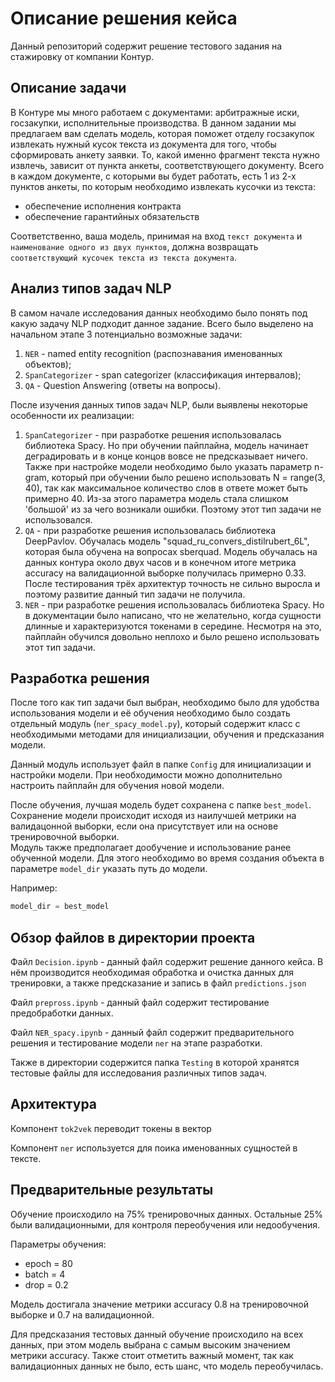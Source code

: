 # Описание решения кейса

Данный репозиторий содержит решение тестового задания на стажировку от компании Контур.

## Описание задачи

В Контуре мы много работаем с документами: арбитражные иски, госзакупки, исполнительные производства. В данном задании мы предлагаем вам сделать модель, которая поможет отделу госзакупок извлекать 
нужный кусок текста из документа для того, чтобы сформировать анкету заявки. То, какой именно фрагмент текста нужно извлечь, зависит от пункта анкеты, соответствующего документу.
Всего в каждом документе, с которыми вы будет работать, есть 1 из 2-х пунктов анкеты, по которым необходимо извлекать кусочки из текста:
- обеспечение исполнения контракта
- обеспечение гарантийных обязательств

Соответственно, ваша модель, принимая на вход `текст документа` и `наименование одного из двух пунктов`, должна возвращать `соответствующий кусочек текста из текста документа`.

## Анализ типов задач NLP

В самом начале исследования данных необходимо было понять под какую задачу NLP подходит данное задание. Всего было выделено на начальном этапе 3 потенциально возможные задачи:
1) `NER` - named entity recognition (распознавания именованных объектов);
2) `SpanCategorizer` - span categorizer (классификация интервалов);
3) `QA` - Question Answering (ответы на вопросы).

После изучения данных типов задач NLP, были выявлены некоторые особенности их реализации:

1) `SpanCategorizer` - при разработке решения использовалась библиотека Spacy. Но при обучении пайплайна, модель начинает деградировать и в конце концов вовсе не предсказывает ничего. Также при настройке модели необходимо было указать параметр n-gram, который при обучении было решено использовать N = range(3, 40), так как максимальное количество слов в ответе может быть примерно 40. Из-за этого параметра модель стала слишком 'большой' из за чего возникали ошибки. Поэтому этот тип задачи не использовался.
2) `QA` - при разработке решения использовалась библиотека DeepPavlov. Обучалась модель "squad_ru_convers_distilrubert_6L", которая была обучена на вопросах sberquad. Модель обучалась на данных контура около двух часов и в конечном итоге метрика accuracy на валидационной выборке получилась примерно 0.33. После тестирования трёх архитектур точность не сильно выросла и поэтому развитие данный тип задачи не получила.
3) `NER` - при разработке решения использовалась библиотека Spacy. Но в документации было написано, что не желательно, когда сущности длинные и характеризуются токенами в середине. Несмотря на это, пайплайн обучился довольно неплохо и было решено использовать этот тип задачи.

## Разработка решения
После того как тип задачи был выбран, необходимо было для удобства использования модели и её обучения необходимо было создать отдельный модуль (`ner_spacy_model.py`), который содержит класс с необходимыми методами для инициализации, обучения и предсказания модели.

Данный модуль использует файл в папке `Config` для инициализации и настройки модели. При необходимости можно дополнительно настроить пайплайн для обучения новой модели.

После обучения, лучшая модель будет сохранена с папке `best_model`. Сохранение модели происходит исходя из наилучшей метрики на валидацонной выборки, если она присутствует или на основе тренировочной выборки.  
Модуль также предполагает дообучение и использование ранее обученной модели. Для этого необходимо во время создания объекта в параметре `model_dir` указать путь до модели. 

Например: 
```python 
model_dir = best_model 
```

## Обзор файлов в директории проекта

Файл `Decision.ipynb` - данный файл содержит решение данного кейса. В нём производится необходимая обработка и очистка данных для тренировки, а также предсказание и запись в файл `predictions.json`

Файл `prepross.ipynb` - данный файл содержит тестирование предобработки данных.

Файл `NER_spacy.ipynb` - данный файл содержит предварительного решения и тестирование модели `ner` на этапе разработки.

Также в директории содержится папка `Testing` в которой хранятся тестовые файлы для исследования различных типов задач.

## Архитектура 
Компонент `tok2vek` переводит токены в вектор 

Компонент `ner` используется для поика именованных сущностей в тексте.

## Предварительные результаты

Обучение происходило на 75% тренировочных данных. Остальные 25% были валидационными, для контроля переобучения или недообучения.

Параметры обучения:
<ul>
    <li>epoch = 80</li>
    <li>batch = 4</li>
    <li>drop = 0.2</li>
</ul>  
Модель достигала значение метрики accuracy 0.8 на тренировочной выборке и 0.7 на валидационной.

Для предсказания тестовых данный обучение происходило на всех данных, при этом модель выбрана с самым высоким значением метрики accuracy. Также стоит отметить важный момент, так как валидационных данных не было, есть шанс, что модель переобучилась.